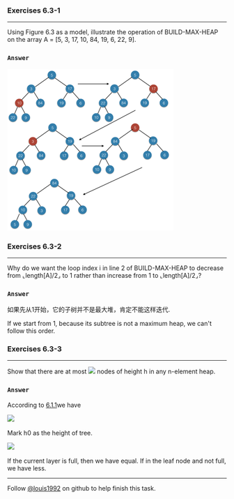 ### Exercises 6.3-1
***
Using Figure 6.3 as a model, illustrate the operation of BUILD-MAX-HEAP on the array A = [5, 3, 17, 10, 84, 19, 6, 22, 9].



### `Answer`
![](./repo/s3/1.png)


### Exercises 6.3-2
***
Why do we want the loop index i in line 2 of BUILD-MAX-HEAP to decrease from ⌞length[A]/2⌟ to 1 rather than increase from 1 to ⌞length[A]/2⌟?


### `Answer`
如果先从1开始，它的子树并不是最大堆，肯定不能这样迭代.

If we start from 1, because its subtree is not a maximum heap, we can't follow this order.

### Exercises 6.3-3
***
Show that there are at most ![](http://latex.codecogs.com/gif.latex?%20\\lceil%20n/\(2^{h+1}\)%20\\rceil) nodes of height h in any n-element heap.

### `Answer`
According to [6.1.1](./6.1.md)we have

![](http://latex.codecogs.com/gif.latex?%202^{h_0}%20\\le%20n%20\\le%202^{h_0+1}-1%20)

Mark h0 as the height of tree.

![](http://latex.codecogs.com/gif.latex?%20\\lceil%20n/\(2^{h+1}\)%20\\rceil%20\\le%20\\lceil%20\(2^{h_0+1}-1\)/\(2^{h+1}\)%20\\rceil%20=%202^{h_0-h})

If the current layer is full, then we have equal. If in the leaf node and not full, we have less.

***
Follow [@louis1992](https://github.com/gzc) on github to help finish this task.

